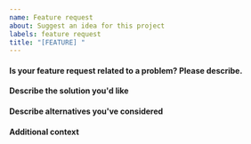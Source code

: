 ```yaml
---
name: Feature request
about: Suggest an idea for this project
labels: feature request
title: "[FEATURE] "
---
```


<!-- A clear and concise description of what the problem is. Ex. I'm always frustrated when [...] -->
#### Is your feature request related to a problem? Please describe.



<!-- A clear and concise description of what you want to happen. -->
#### Describe the solution you'd like



<!-- A clear and concise description of any alternative solutions or features you've considered. -->
#### Describe alternatives you've considered



<!-- Add any other context or screenshots about the feature request here. -->
#### Additional context
